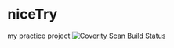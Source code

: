 # niceTry
my practice project
<a href="https://scan.coverity.com/projects/paulfrom-bootdemo">
  <img alt="Coverity Scan Build Status"
       src="https://img.shields.io/coverity/scan/8321.svg"/>
</a>
